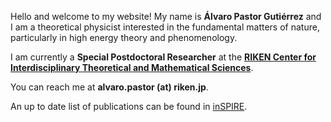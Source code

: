 
Hello and welcome to my website! My name is **Álvaro Pastor Gutiérrez** and I am a theoretical physicist interested in the fundamental matters of nature, particularly in high energy theory and phenomenology. 

I am currently a **Special Postdoctoral Researcher** at the <a href="https://ithems.riken.jp/en" target="_blank" rel="noopener">**RIKEN Center for Interdisciplinary Theoretical and Mathematical Sciences**</a>.

You can reach me at **alvaro.pastor (at) riken.jp**.

An up to date list of publications can be found in <a href="https://inspirehep.net/authors/1818803" target="_blank" rel="noopener">inSPIRE</a>. 
